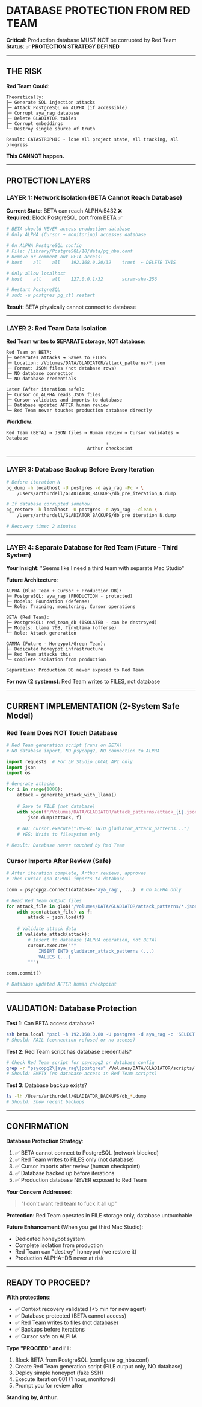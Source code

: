 # DATABASE PROTECTION FROM RED TEAM
**Critical**: Production database MUST NOT be corrupted by Red Team  
**Status**: ✅ **PROTECTION STRATEGY DEFINED**

---

## THE RISK

**Red Team Could**:
```
Theoretically:
├─ Generate SQL injection attacks
├─ Attack PostgreSQL on ALPHA (if accessible)
├─ Corrupt aya_rag database
├─ Delete GLADIATOR tables
├─ Corrupt embeddings
└─ Destroy single source of truth

Result: CATASTROPHIC - lose all project state, all tracking, all progress
```

**This CANNOT happen.**

---

## PROTECTION LAYERS

### LAYER 1: Network Isolation (BETA Cannot Reach Database)

**Current State**: BETA can reach ALPHA:5432 ❌  
**Required**: Block PostgreSQL port from BETA ✅

```bash
# BETA should NEVER access production database
# Only ALPHA (Cursor + monitoring) accesses database

# On ALPHA PostgreSQL config
# File: /Library/PostgreSQL/18/data/pg_hba.conf
# Remove or comment out BETA access:
# host    all    all    192.168.0.20/32    trust  ← DELETE THIS

# Only allow localhost
# host    all    all    127.0.0.1/32       scram-sha-256

# Restart PostgreSQL
# sudo -u postgres pg_ctl restart
```

**Result**: BETA physically cannot connect to database

---

### LAYER 2: Red Team Data Isolation

**Red Team writes to SEPARATE storage, NOT database**:

```
Red Team on BETA:
├─ Generates attacks → Saves to FILES
├─ Location: /Volumes/DATA/GLADIATOR/attack_patterns/*.json
├─ Format: JSON files (not database rows)
├─ NO database connection
└─ NO database credentials

Later (After iteration safe):
├─ Cursor on ALPHA reads JSON files
├─ Cursor validates and imports to database
├─ Database updated AFTER human review
└─ Red Team never touches production database directly
```

**Workflow**:
```
Red Team (BETA) → JSON files → Human review → Cursor validates → Database
                                     ↑
                              Arthur checkpoint
```

---

### LAYER 3: Database Backup Before Every Iteration

```bash
# Before iteration N
pg_dump -h localhost -U postgres -d aya_rag -Fc > \
    /Users/arthurdell/GLADIATOR_BACKUPS/db_pre_iteration_N.dump

# If database corrupted somehow:
pg_restore -h localhost -U postgres -d aya_rag --clean \
    /Users/arthurdell/GLADIATOR_BACKUPS/db_pre_iteration_N.dump

# Recovery time: 2 minutes
```

---

### LAYER 4: Separate Database for Red Team (Future - Third System)

**Your Insight**: "Seems like I need a third team with separate Mac Studio"

**Future Architecture**:
```
ALPHA (Blue Team + Cursor + Production DB):
├─ PostgreSQL: aya_rag (PRODUCTION - protected)
├─ Models: Foundation (defense)
└─ Role: Training, monitoring, Cursor operations

BETA (Red Team):
├─ PostgreSQL: red_team_db (ISOLATED - can be destroyed)
├─ Models: Llama 70B, TinyLlama (offense)
└─ Role: Attack generation

GAMMA (Future - Honeypot/Green Team):
├─ Dedicated honeypot infrastructure
├─ Red Team attacks this
└─ Complete isolation from production

Separation: Production DB never exposed to Red Team
```

**For now (2 systems)**: Red Team writes to FILES, not database

---

## CURRENT IMPLEMENTATION (2-System Safe Model)

### Red Team Does NOT Touch Database

```python
# Red Team generation script (runs on BETA)
# NO database import, NO psycopg2, NO connection to ALPHA

import requests  # For LM Studio LOCAL API only
import json
import os

# Generate attacks
for i in range(1000):
    attack = generate_attack_with_llama()
    
    # Save to FILE (not database)
    with open(f'/Volumes/DATA/GLADIATOR/attack_patterns/attack_{i}.json', 'w') as f:
        json.dump(attack, f)
    
    # NO: cursor.execute("INSERT INTO gladiator_attack_patterns...")
    # YES: Write to filesystem only

# Result: Database never touched by Red Team
```

### Cursor Imports After Review (Safe)

```python
# After iteration complete, Arthur reviews, approves
# Then Cursor (on ALPHA) imports to database

conn = psycopg2.connect(database='aya_rag', ...)  # On ALPHA only

# Read Red Team output files
for attack_file in glob('/Volumes/DATA/GLADIATOR/attack_patterns/*.json'):
    with open(attack_file) as f:
        attack = json.load(f)
    
    # Validate attack data
    if validate_attack(attack):
        # Insert to database (ALPHA operation, not BETA)
        cursor.execute("""
            INSERT INTO gladiator_attack_patterns (...)
            VALUES (...)
        """)

conn.commit()

# Database updated AFTER human checkpoint
```

---

## VALIDATION: Database Protection

**Test 1**: Can BETA access database?
```bash
ssh beta.local "psql -h 192.168.0.80 -U postgres -d aya_rag -c 'SELECT 1;'"
# Should: FAIL (connection refused or no access)
```

**Test 2**: Red Team script has database credentials?
```bash
# Check Red Team script for psycopg2 or database config
grep -r "psycopg2\|aya_rag\|postgres" /Volumes/DATA/GLADIATOR/scripts/
# Should: EMPTY (no database access in Red Team scripts)
```

**Test 3**: Database backup exists?
```bash
ls -lh /Users/arthurdell/GLADIATOR_BACKUPS/db_*.dump
# Should: Show recent backups
```

---

## CONFIRMATION

**Database Protection Strategy**:
1. ✅ BETA cannot connect to PostgreSQL (network blocked)
2. ✅ Red Team writes to FILES only (not database)
3. ✅ Cursor imports after review (human checkpoint)
4. ✅ Database backed up before iterations
5. ✅ Production database NEVER exposed to Red Team

**Your Concern Addressed**:
> "I don't want red team to fuck it all up"

**Protection**: Red Team operates in FILE storage only, database untouchable

**Future Enhancement** (When you get third Mac Studio):
- Dedicated honeypot system
- Complete isolation from production
- Red Team can "destroy" honeypot (we restore it)
- Production ALPHA+DB never at risk

---

## READY TO PROCEED?

**With protections**:
- ✅ Context recovery validated (<5 min for new agent)
- ✅ Database protected (BETA cannot access)
- ✅ Red Team writes to files (not database)
- ✅ Backups before iterations
- ✅ Cursor safe on ALPHA

**Type "PROCEED" and I'll:**
1. Block BETA from PostgreSQL (configure pg_hba.conf)
2. Create Red Team generation script (FILE output only, NO database)
3. Deploy simple honeypot (fake SSH)
4. Execute Iteration 001 (1 hour, monitored)
5. Prompt you for review after

**Standing by, Arthur.**

